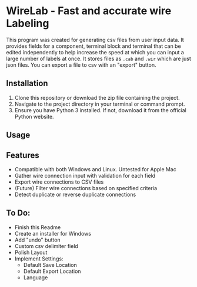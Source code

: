 # WireLab - Fast and accurate wire Labeling

This program was created for generating csv files from user input data. It provides fields for a component, terminal block and terminal that can be edited independently to help increase the speed at which you can input a large number of labels at once. It stores files as `.cab` and `.wir` which are just json files. You can export a file to csv with an "export" button.

## Installation

1. Clone this repository or download the zip file containing the project.
2. Navigate to the project directory in your terminal or command prompt.
3. Ensure you have Python 3 installed. If not, download it from the official Python website.

## Usage


## Features

- Compatible with both Windows and Linux. Untested for Apple Mac
- Gather wire connection input with validation for each field
- Export wire connections to CSV files
- (Future) Filter wire connections based on specified criteria
- Detect duplicate or reverse duplicate connections

## To Do:

- Finish this Readme
- Create an installer for Windows
- Add "undo" button
- Custom csv delimiter field
- Polish Layout
- Implement Settings:
    - Default Save Location
    - Default Export Location
    - Language

